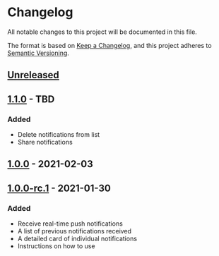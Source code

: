# Changelog
All notable changes to this project will be documented in this file.

The format is based on [Keep a Changelog](https://keepachangelog.com/en/1.0.0/),
and this project adheres to [Semantic Versioning](https://semver.org/spec/v2.0.0.html).

## [Unreleased]

## [1.1.0] - TBD
### Added
- Delete notifications from list
- Share notifications

## [1.0.0] - 2021-02-03
## [1.0.0-rc.1] - 2021-01-30
### Added
- Receive real-time push notifications
- A list of previous notifications received
- A detailed card of individual notifications
- Instructions on how to use

[Unreleased]: https://github.com/adriancleung/pushie/compare/v1.1.0...HEAD
[1.1.0]: https://github.com/adriancleung/pushie/compare/v1.0.0...v1.1.0
[1.0.0]: https://github.com/adriancleung/pushie/compare/v1.0.0-rc.1...v1.0.0
[1.0.0-rc.1]: https://github.com/adriancleung/pushie/releases/tag/v1.0.0-rc.1
